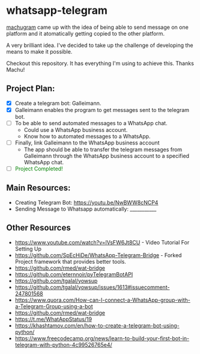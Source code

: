 # whatsapp-telegram
[machugram](https://www.github.com/machugram) came up with the idea of being able to send message on one platform and it atomatically getting copied to the other platform.

A very brilliant idea. I've decided to take up the challenge of developing the means to make it possible. 

Checkout this repository. It has everything I'm using to achieve this. Thanks Machu!

## Project Plan:
- [x] Create a telegram bot: Galleimann.
- [x] Galleimann enables the program to get messages sent to the telegram bot.
- [ ] To be able to send automated messages to a WhatsApp chat.
    - Could use a WhatsApp business account.
    - Know how to automated messages to a WhatsApp.
- [ ] Finally, link Galleimann to the WhatsApp business account
	- The app should be able to transfer the telegram messages from Galleimann through the WhatsApp business account to a specified WhatsApp chat.
- [ ] <span style="color: green;">Project Completed! </span>

## Main Resources:
- Creating Telegram Bot: https://youtu.be/NwBWW8cNCP4
- Sending Message to Whatsapp automatically: ___________

## Other Resources 
- https://www.youtube.com/watch?v=lVsFW6Jt8CU - Video Tutorial For Setting Up 
- https://github.com/SpEcHiDe/WhatsApp-Telegram-Bridge - Forked Project framework that provides better tools.
- https://github.com/rmed/wat-bridge
- https://github.com/eternnoir/pyTelegramBotAPI
- https://github.com/tgalal/yowsup
- https://github.com/tgalal/yowsup/issues/1613#issuecomment-247801568
- https://www.quora.com/How-can-I-connect-a-WhatsApp-group-with-a-Telegram-Group-using-a-bot
- https://github.com/rmed/wat-bridge
- https://t.me/WhatAppStatus/19
- https://khashtamov.com/en/how-to-create-a-telegram-bot-using-python/
- https://www.freecodecamp.org/news/learn-to-build-your-first-bot-in-telegram-with-python-4c99526765e4/
